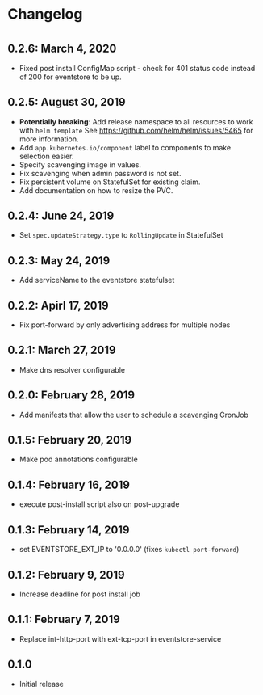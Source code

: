 # Changelog
#
## 0.2.6: March 4, 2020
- Fixed post install ConfigMap script - check for 401 status code instead of 200 for eventstore to be up.

## 0.2.5: August 30, 2019
- __Potentially breaking__: Add release namespace to all resources to work with `helm template`
See https://github.com/helm/helm/issues/5465 for more information.
- Add `app.kubernetes.io/component` label to components to make
selection easier.
- Specify scavenging image in values.
- Fix scavenging when admin password is not set.
- Fix persistent volume on StatefulSet for existing claim.
- Add documentation on how to resize the PVC.

## 0.2.4: June 24, 2019
- Set `spec.updateStrategy.type` to `RollingUpdate` in StatefulSet

## 0.2.3: May 24, 2019
- Add serviceName to the eventstore statefulset
 
## 0.2.2: Apirl 17, 2019
- Fix port-forward by only advertising address for multiple nodes

## 0.2.1: March 27, 2019
- Make dns resolver configurable
 
## 0.2.0: February 28, 2019
- Add manifests that allow the user to schedule a scavenging CronJob

## 0.1.5: February 20, 2019
- Make pod annotations configurable

## 0.1.4: February 16, 2019
- execute post-install script also on post-upgrade
 
## 0.1.3: February 14, 2019
- set EVENTSTORE_EXT_IP to '0.0.0.0' (fixes `kubectl port-forward`)

## 0.1.2: February 9, 2019
- Increase deadline for post install job

## 0.1.1: February 7, 2019
- Replace int-http-port with ext-tcp-port in eventstore-service

## 0.1.0
- Initial release
